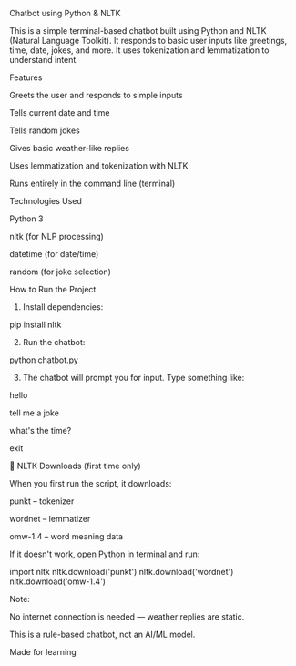 Chatbot using Python & NLTK

This is a simple terminal-based chatbot built using Python and NLTK (Natural Language Toolkit). It responds to basic user inputs like greetings, time, date, jokes, and more. It uses tokenization and lemmatization to understand intent.


Features

Greets the user and responds to simple inputs

Tells current date and time

Tells random jokes

Gives basic weather-like replies

Uses lemmatization and tokenization with NLTK

Runs entirely in the command line (terminal)



Technologies Used

Python 3

nltk (for NLP processing)

datetime (for date/time)

random (for joke selection)



 How to Run the Project

1. Install dependencies:

 pip install nltk


2. Run the chatbot:

python chatbot.py


3. The chatbot will prompt you for input. Type something like:

hello

tell me a joke

what's the time?

exit



🔧 NLTK Downloads (first time only)

When you first run the script, it downloads:

punkt – tokenizer

wordnet – lemmatizer

omw-1.4 – word meaning data


If it doesn't work, open Python in terminal and run:

import nltk
nltk.download('punkt')
nltk.download('wordnet')
nltk.download('omw-1.4')


Note:

No internet connection is needed — weather replies are static.

This is a rule-based chatbot, not an AI/ML model.

Made for learning 
